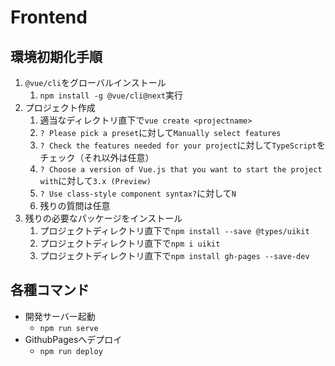 # Frontend

## 環境初期化手順

1. `@vue/cli`をグローバルインストール
   1. `npm install -g @vue/cli@next`実行
2. プロジェクト作成
   1. 適当なディレクトリ直下で`vue create <projectname>`
   2. `? Please pick a preset`に対して`Manually select features`
   3. `? Check the features needed for your project`に対して`TypeScript`をチェック（それ以外は任意）
   4. `? Choose a version of Vue.js that you want to start the project with`に対して`3.x (Preview)`
   5. `? Use class-style component syntax?`に対して`N`
   6. 残りの質問は任意
3. 残りの必要なパッケージをインストール
   1. プロジェクトディレクトリ直下で`npm install --save @types/uikit`
   2. プロジェクトディレクトリ直下で`npm i uikit`
   3. プロジェクトディレクトリ直下で`npm install gh-pages --save-dev`

## 各種コマンド

- 開発サーバー起動
  - `npm run serve`
- GithubPagesへデプロイ
  - `npm run deploy`